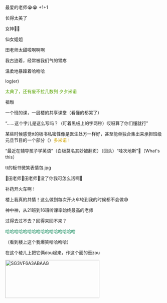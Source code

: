 <p class="MsoNormal">最爱的老师<span class="Emoji"><span lang="EN-US">😭😭</span></span><span lang="EN-US">
                +1+1</span></p><p class="MsoNormal">长得太美了</p><p class="MsoNormal">女神<span lang="EN-US">🥹🥹</span></p><p class="MsoNormal">仙女姐姐</p><p class="MsoNormal">田老师太甜啦啊啊啊</p><p class="MsoNormal">我<span class="GramE">古迹着</span>，经常被我们气的胃疼</p><p class="MsoNormal">温柔地<span class="GramE">暴躁着</span>哈哈<span class="GramE">哈</span></p><p class="MsoNormal"><span lang="EN-US">log(er)</span></p><p class="MsoNormal"><span class="GramE"><span style="color:#58A401">太典了</span></span><span style="color:#58A401">，还有废不拉几数列 夕<span class="GramE">夕</span>米诺</span></p><p class="MsoNormal">祖暅</p><p class="MsoNormal">一个班的课，一层楼的共享课堂（看懂的都哭了）</p><p class="MsoNormal"><span lang="EN-US">“……</span>这个字儿是这么写吗？（盯着黑板上的字两秒）哎呀算了你们懂就行<span lang="EN-US">”</span></p><p class="MsoNormal">某些时候感觉<span class="SpellE"><span lang="EN-US">tt</span></span>的板书私密性像是医生处方一样好，甚至能单独合集出来承担班级元旦节目的一个部分（）<span style="color:#D1A300">多米诺！</span></p><p class="MsoNormal"><span lang="EN-US">“</span>最近在辅导孩子学英语<span lang="EN-US">”</span>（白板莫名其妙被翻页）（回头）<span lang="EN-US">“</span>哇次地斯<span lang="EN-US">”</span><span class="Emoji"><span lang="EN-US">🤣</span></span>（<span lang="EN-US">What's this</span>）</p><p class="MsoNormal"><span class="SpellE"><span lang="EN-US">tt</span></span>的板书微笑表情包<span lang="EN-US">.jpg</span></p><p class="MsoNormal"><span class="Emoji"><span lang="EN-US">🚗</span></span><span class="GramE">田老师<span class="Emoji"><span lang="EN-US">🏃</span></span>田老师<span class="Emoji"><span lang="EN-US">🏃</span></span></span>没了你我可怎么活啊<span class="Emoji"><span lang="EN-US">🏃</span></span></p><p class="MsoNormal">补药开火车啊！</p><p class="MsoNormal">楼上我真的共情！这么做到每次开火车轮到我的时候都不会做<span class="Emoji"><span lang="EN-US">😅</span></span></p><p class="MsoNormal">神中神，从<span lang="EN-US">21</span>班到<span lang="EN-US">16</span>班听课率始终最高的老师</p><p class="MsoNormal">过得去过不去？回得来回不来？</p><p class="MsoNormal"><span class="GramE"><span style="color:#078654">哈哈哈哈哈哈哈哈哈哈哈哈哈哈哈哈</span></span></p><p class="MsoNormal">（看到楼上<span class="GramE">这个我爆笑哈哈</span>哈哈）</p><p class="MsoNormal">在<span class="GramE">这个棱儿上把</span>它俩<span class="SpellE"><span lang="EN-US">dou</span></span>起来，作这个面的垂<span class="SpellE"><span lang="EN-US">zou</span></span></p><p class="MsoNormal"><span lang="EN-US" style="mso-no-proof:yes"><!--[if gte vml 1]><v:shape
 id="Picture_x0020_75" o:spid="_x0000_i1672" type="#_x0000_t75" alt="SG3VF6A3ABAAG"
 style='width:225pt;height:91.5pt;visibility:visible;mso-wrap-style:square'>
 <v:imagedata src="汤逊湖北路1号回忆录.files/image138.jpg" o:title="SG3VF6A3ABAAG"/>
</v:shape><![endif]-->
<?if !vml?><img alt="SG3VF6A3ABAAG" border="0" height="122" src="汤逊湖北路1号回忆录.files/image138.jpg" v:shapes="Picture_x0020_75" width="300"/>
<?endif?>
</span></p>